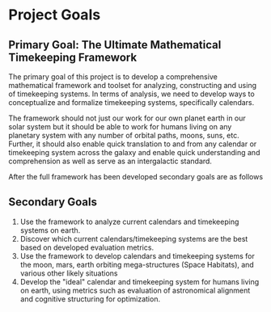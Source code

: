 # Project Goals

## Primary Goal: The Ultimate Mathematical Timekeeping Framework
The primary goal of this project is to develop a comprehensive mathematical framework and toolset for analyzing, constructing and using of timekeeping systems. In terms of analysis, we need to develop ways to conceptualize and formalize timekeeping systems, specifically calendars.

The framework should not just our work for our own planet earth in our solar system but it should be able to work for humans living on any planetary system with any number of orbital paths, moons, suns, etc. Further, it should also enable quick translation to and from any calendar or timekeeping system across the galaxy and enable quick understanding and comprehension as well as serve as an intergalactic standard.

After the full framework has been developed secondary goals are as follows

## Secondary Goals
1. Use the framework to analyze current calendars and timekeeping systems on earth.
2. Discover which current calendars/timekeeping systems are the best based on developed evaluation metrics.
3. Use the framework to develop calendars and timekeeping systems for the moon, mars, earth orbiting mega-structures (Space Habitats), and various other likely situations
4. Develop the "ideal" calendar and timekeeping system for humans living on earth, using metrics such as evaluation of astronomical alignment and cognitive structuring for optimization.